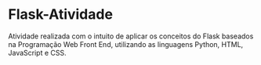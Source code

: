 # Flask-Atividade

Atividade realizada com o intuito de aplicar os conceitos do Flask baseados na Programação Web Front End, utilizando as linguagens Python, HTML, JavaScript e CSS.
